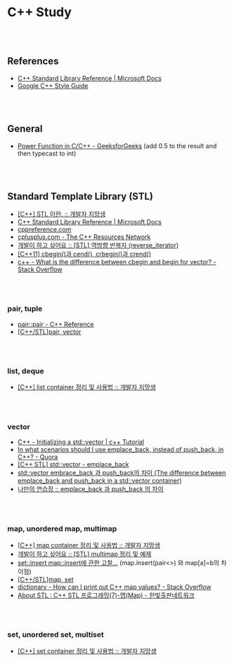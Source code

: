 C++ Study
==========


 <br/><br/>


## References
- [C++ Standard Library Reference | Microsoft Docs](https://docs.microsoft.com/en-us/cpp/standard-library/cpp-standard-library-reference?view=vs-2019)
- [Google C++ Style Guide](https://google.github.io/styleguide/cppguide.html)


 <br/><br/>


## General
- [Power Function in C/C++ - GeeksforGeeks](https://www.geeksforgeeks.org/power-function-cc/) (add 0.5 to the result and then typecast to int)


 <br/><br/>


## Standard Template Library (STL)
- [[C++] STL 이란. :: 개발자 지망생](https://blockdmask.tistory.com/67)
- [C++ Standard Library Reference | Microsoft Docs](https://docs.microsoft.com/en-us/cpp/standard-library/cpp-standard-library-reference?view=vs-2019)
- [cppreference.com](https://en.cppreference.com/w/)
- [cplusplus.com - The C++ Resources Network](http://www.cplusplus.com/)
- [개발이 하고 싶어요 :: [STL] 역방향 반복자 (reverse_iterator)](https://hyeonstorage.tistory.com/322)
- [[C++11] cbegin()과 cend(), crbegin()과 crend()](https://psychoria.tistory.com/70)
- [c++ - What is the difference between cbegin and begin for vector? - Stack Overflow](https://stackoverflow.com/questions/31208640/what-is-the-difference-between-cbegin-and-begin-for-vector)


 <br/><br/>
 

### pair, tuple
- [pair::pair - C++ Reference](http://www.cplusplus.com/reference/utility/pair/pair/)
- [[C++/STL]pair, vector](https://sarah950716.tistory.com/4)

 <br/><br/>


### list, deque 
- [[C++] list container 정리 및 사용법 :: 개발자 지망생](https://blockdmask.tistory.com/76)


 <br/><br/>
 

### vector
- [C++ - Initializing a std::vector | c++ Tutorial](https://riptutorial.com/en/cplusplus/example/1676/std----vector-%EC%B4%88%EA%B8%B0%ED%99%94%ED%95%98%EA%B8%B0)
- [In what scenarios should I use emplace_back, instead of push_back, in C++? - Quora](https://www.quora.com/In-what-scenarios-should-I-use-emplace_back-instead-of-push_back-in-C++)
- [[C++ STL] std::vector - emplace_back](https://shaeod.tistory.com/630)
- [std::vector embrace_back 과 push_back의 차이 (The difference between emplace_back and push_back in a std::vector container)](https://blog.naver.com/sorkelf/220825930008)
- [나만의 연습장 :: emplace_back 과 push_back 의 차이](https://openmynotepad.tistory.com/10)


 <br/><br/>


### map, unordered map, multimap
- [[C++] map container 정리 및 사용법 :: 개발자 지망생](https://blockdmask.tistory.com/87)
- [개발이 하고 싶어요 :: [STL] multimap 정리 및 예제](https://hyeonstorage.tistory.com/330)
- [set::insert map::insert에 관한 고찰...](https://blog.naver.com/sorkelf/40148176100) (map.insert(pair<>) 와 map[a]=b의 차이점)
- [[C++/STL]map, set](https://sarah950716.tistory.com/6)
- [dictionary - How can I print out C++ map values? - Stack Overflow](https://stackoverflow.com/questions/14070940/how-can-i-print-out-c-map-values)
- [About STL : C++ STL 프로그래밍(7)-맵(Map) - 한빛출판네트워크](http://www.hanbit.co.kr/channel/category/category_view.html?cms_code=CMS9990721111)


 <br/><br/>


### set, unordered set, multiset 
- [[C++] set container 정리 및 사용법 :: 개발자 지망생](https://blockdmask.tistory.com/79)





